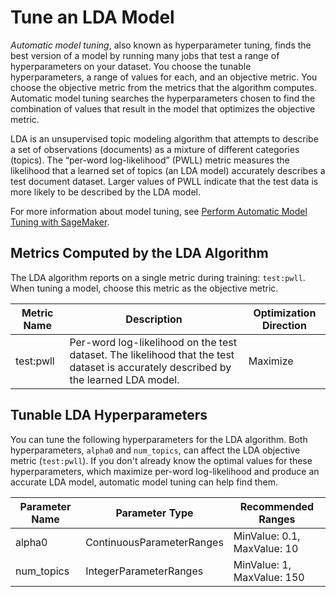 # Tune an LDA Model<a name="lda-tuning"></a>

*Automatic model tuning*, also known as hyperparameter tuning, finds the best version of a model by running many jobs that test a range of hyperparameters on your dataset\. You choose the tunable hyperparameters, a range of values for each, and an objective metric\. You choose the objective metric from the metrics that the algorithm computes\. Automatic model tuning searches the hyperparameters chosen to find the combination of values that result in the model that optimizes the objective metric\.

LDA is an unsupervised topic modeling algorithm that attempts to describe a set of observations \(documents\) as a mixture of different categories \(topics\)\. The “per\-word log\-likelihood” \(PWLL\) metric measures the likelihood that a learned set of topics \(an LDA model\) accurately describes a test document dataset\. Larger values of PWLL indicate that the test data is more likely to be described by the LDA model\.

For more information about model tuning, see [Perform Automatic Model Tuning with SageMaker](automatic-model-tuning.md)\.

## Metrics Computed by the LDA Algorithm<a name="lda-metrics"></a>

The LDA algorithm reports on a single metric during training: `test:pwll`\. When tuning a model, choose this metric as the objective metric\.


| Metric Name | Description | Optimization Direction | 
| --- | --- | --- | 
| test:pwll | Per\-word log\-likelihood on the test dataset\. The likelihood that the test dataset is accurately described by the learned LDA model\. | Maximize | 

## Tunable LDA Hyperparameters<a name="lda-tunable-hyperparameters"></a>

You can tune the following hyperparameters for the LDA algorithm\. Both hyperparameters, `alpha0` and `num_topics`, can affect the LDA objective metric \(`test:pwll`\)\. If you don't already know the optimal values for these hyperparameters, which maximize per\-word log\-likelihood and produce an accurate LDA model, automatic model tuning can help find them\.


| Parameter Name | Parameter Type | Recommended Ranges | 
| --- | --- | --- | 
| alpha0 | ContinuousParameterRanges | MinValue: 0\.1, MaxValue: 10 | 
| num\_topics | IntegerParameterRanges | MinValue: 1, MaxValue: 150 | 
